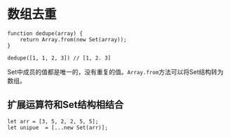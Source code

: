 # 数组去重 #
	function dedupe(array) {
		return Array.from(new Set(array));
	}

	dedupe([1, 1, 2, 3]) // [1, 2. 3]
Set中成员的值都是唯一的，没有重复的值。`Array.from`方法可以将Set结构转为数组。

## 扩展运算符和Set结构相结合 ##
	let arr = [3, 5, 2, 2, 5, 5];
	let unipue  = [...new Set(arr)];
